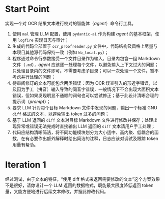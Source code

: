 # Start Point

实现一个对 OCR 结果文本进行校对的智能体（*agent*）命令行工具。

1. 使用 `mal` 管理 LLM 配置，使用 `pydantic-ai` 作为构建 *agent* 的基本框架，使用 `logfire` 实现日志与审计；
2. 生成的代码全部置于 `ocr_proofreader.py` 文件中，代码结构及风格上尽量与本项目其他源代码保持一致（例如 `kb_local.py`）；
3. 程序通过命令行参数接受一个文件目录作为输入，目录内包含一组 Markdown 文件（`.md`），*agent* 应该逐一处理每个文件，以避免输入上下文过大的问题；只处理目录内的文件即可，不需要考虑子目录；可以一次处理一个文件，暂不考虑并行处理的问题；
4. 待审阅修订的文本可能包含两类错误：因为 OCR 误查引入的形近字错误，以及因为手工（拼音）输入导致的同音字错误，一般情况下不会出现大面积文本错误，但如果发现明显不通顺的词句也可以尝试修正；基于此设计清晰合理的提示词（*prompt*）；
5. 要求 LLM 针对每个目标 Markdown 文件中发现的问题，输出一个标准 GNU `diff` 格式的文本，以避免输出 token 过多的问题；
6. 基于 LLM 返回的 `diff` 文本对目标 Markdown 文件进行修改并保存；处理出现异常或错误无法完成时直接输出 LLM 返回的 `diff` 文本请用户手工处理；
7. 代码应结构清晰简洁，将不同功能模块划分为大小适中、高内聚、低耦合的函数，在有必要作出额外解释时给出简洁的注释，日志应该对调试及跟踪 token 用量有帮助。

# Iteration 1

经过测试，由于文本的特征，“使用 diff 格式来返回需要修改的文本”这个方案效果不是很好，请你设计一个 LLM 返回的数据格式，既能最大限度降低返回 token 量，又能方便地进行后续文本修改，并据此修改代码。
